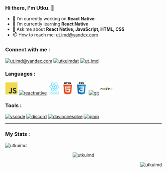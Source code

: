 ### Hi there, I'm Utku. 👋

- 🔭 I’m currently working on **React Native**
- 🌱 I’m currently learning **React Native**
- 💬 Ask me about **React Native, JavaScript, HTML, CSS**
- 📫 How to reach me: ut.imd@yandex.com

<h3 align="left">Connect with me :</h3>
<p align="left">
<a href="mailto:ut.imd@yandex.com" target="blank"><img align="center" src="https://brandeps.com/icon-download/E/Email-icon-vector-05.svg" alt="ut.imd@yandex.com" height="35" width="35" /></a>
<a href="https://www.linkedin.com/in/utkuimdat/" target="blank"><img align="center" src="https://velanovascular.com/wp-content/uploads/2020/06/LinkedIn.png" alt="utkuimdat" height="35" width="35" /></a>
<a href="https://www.hackerrank.com/ut_imd" target="blank"><img align="center" src="https://raw.githubusercontent.com/rahuldkjain/github-profile-readme-generator/master/src/images/icons/Social/hackerrank.svg" alt="ut_imd" height="35" width="35" /></a>
</p>

<h3 align="left">Languages :</h3>
<p align="left">
<a href="https://developer.mozilla.org/en-US/docs/Web/JavaScript" target="_blank" rel="noreferrer"><img src="https://raw.githubusercontent.com/devicons/devicon/master/icons/javascript/javascript-original.svg" alt="javascript" width="40" height="40" /></a>
<a href="https://reactnative.dev/" target="_blank" rel="noreferrer"><img src="https://reactnative.dev/img/header_logo.svg" alt="reactnative" width="40" height="40" /></a>
<a href="https://reactjs.org/" target="_blank" rel="noreferrer"><img src="https://raw.githubusercontent.com/devicons/devicon/master/icons/react/react-original-wordmark.svg" alt="react" width="40" height="40" /></a>
<a href="https://www.w3.org/html/" target="_blank" rel="noreferrer"><img src="https://raw.githubusercontent.com/devicons/devicon/master/icons/html5/html5-original-wordmark.svg" alt="html5" width="40" height="40" /></a>
<a href="https://www.w3schools.com/css/" target="_blank" rel="noreferrer"><img src="https://raw.githubusercontent.com/devicons/devicon/master/icons/css3/css3-original-wordmark.svg" alt="css3" width="40" height="40" /></a>
<a href="https://git-scm.com/" target="_blank" rel="noreferrer"><img src="https://www.vectorlogo.zone/logos/git-scm/git-scm-icon.svg" alt="git" width="40" height="40" /></a>
<a href="https://nodejs.org" target="_blank" rel="noreferrer"><img src="https://raw.githubusercontent.com/devicons/devicon/master/icons/nodejs/nodejs-original-wordmark.svg" alt="nodejs" width="40" height="40" /></a>
</p>

<h3 align="left">Tools :</h3>
<p>
<a href="https://code.visualstudio.com/" target="_blank" rel=”noopener”><img src="https://upload.wikimedia.org/wikipedia/commons/thumb/9/9a/Visual_Studio_Code_1.35_icon.svg/1024px-Visual_Studio_Code_1.35_icon.svg.png" alt="vscode" width="40" height="40" /></a>
<a href="https://discord.com/" target="_blank" rel=”noopener”><img src="https://cdn4.iconfinder.com/data/icons/logos-and-brands/512/91_Discord_logo_logos-512.png" alt="discord" width="40" height="40" /></a> 
<a href="https://www.blackmagicdesign.com/tr/products/davinciresolve" target="_blank" rel="noreferrer"><img src="https://cdn.icon-icons.com/icons2/3053/PNG/512/davinci_resolve_alt_macos_bigsur_icon_190260.png" alt="davinciresolve" width="40" height="40" /></a>
<a href="https://www.gimp.org/" target="_blank" rel="noreferrer"><img src="https://upload.wikimedia.org/wikipedia/commons/thumb/4/45/The_GIMP_icon_-_gnome.svg/1200px-The_GIMP_icon_-_gnome.svg.png" alt="gimp" width="40" height="40" /></a>
</p>

<hr/>
<h3 align="left">My Stats :</h3>
<p align="left">
  <img align="center" src="https://github-readme-stats.vercel.app/api/top-langs?username=utkuimd&show_icons=true&locale=en&layout=compact" width="500" alt="utkuimd" />
</p>
<p align="center">
  <img src="https://github-readme-stats.vercel.app/api?username=utkuimd&show_icons=true&locale=en" width="500" alt="utkuimd" />
</p>
<p align="right">
  <img src="https://github-readme-streak-stats.herokuapp.com/?user=utkuimd&" width="500" alt="utkuimd" />
</p>




